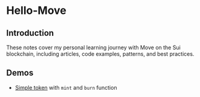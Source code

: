 # Hello-Move

## Introduction

These notes cover my personal learning journey with Move on the Sui blockchain, including articles, code examples, patterns, and best practices.

## Demos

- [Simple token](./demos/my_token/) with `mint` and `burn` function
